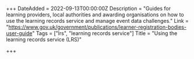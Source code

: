 +++
DateAdded = 2022-09-13T00:00:00Z
Description = "Guides for learning providers, local authorities and awarding organisations on how to use the learning records service and manage event data challenges."
Link = "https://www.gov.uk/government/publications/learner-registration-bodies-user-guide"
Tags = ["lrs", "learning records service"]
Title = "Using the learning records service (LRS)"

+++

